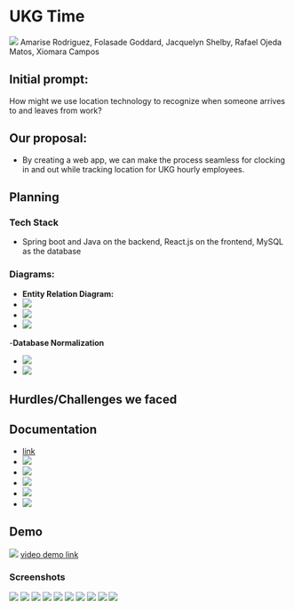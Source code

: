 # UKG Time
<img src="https://i.imgur.com/SOxsarB.png">
Amarise Rodriguez, Folasade Goddard, Jacquelyn Shelby, Rafael Ojeda Matos, Xiomara Campos

## Initial prompt:
How might we use location technology to recognize when someone arrives to and leaves from work?


## Our proposal:
- By creating a web app, we can make the process seamless for clocking in and out while tracking location for UKG hourly employees.
  
## Planning

### Tech Stack
- Spring boot and Java on the backend, React.js on the frontend, MySQL as the database

### Diagrams: 
- **Entity Relation Diagram:**
- <img src="https://i.imgur.com/SngqiZx.jpeg">
- <img src="https://i.imgur.com/IxjgOsX.jpeg">
- <img src="https://i.imgur.com/iwI4dd8.png">
-**Database Normalization**
- <img src="https://i.imgur.com/1io8gIN.jpeg">
- <img src="https://i.imgur.com/BJkLMJd.jpeg">

## Hurdles/Challenges we faced

## Documentation
- <a href = "https://docs.google.com/document/d/14i9RaOdrNy_cNW0_49LfPq5_J1xCI8eTaeR626Ou1GY/edit?usp=sharing​">link</a>
- <img src="https://i.imgur.com/NXLWw3q.png">
- <img src="https://i.imgur.com/4c9neN7.png">
- <img src="https://i.imgur.com/mJ0rl1U.png">
- <img src="https://i.imgur.com/QGfAGI0.png">
- <img src="https://i.imgur.com/mnUMxDv.png">

## Demo
<img src="https://media2.giphy.com/media/v1.Y2lkPTc5MGI3NjExZnd2MmtkM3pwMjk1ZGxya3R3d2M5bDdjNzlhYTJubHlnMDhub2J2biZlcD12MV9pbnRlcm5hbF9naWZfYnlfaWQmY3Q9Zw/RPVkkGdIlLNW9ipXPV/giphy.gif">
<a href="https://www.youtube.com/watch?v=C6j-NU6pCp4">video demo link</a>

### Screenshots
<img src="https://i.imgur.com/tEyp2Ne.png">
<img src="https://i.imgur.com/65Rfxjj.png">
<img src="https://i.imgur.com/tOHDPHC.png">
<img src="https://i.imgur.com/2hnJxTz.png">
<img src="https://i.imgur.com/YiHAPpP.png">
<img src="https://i.imgur.com/iPatsh4.png">
<img src="https://i.imgur.com/PyeMGYw.png">
<img src="https://i.imgur.com/6k8mSEC.png">
<img src="https://i.imgur.com/QrX5A0g.png">
<img src="https://i.imgur.com/TzMS5Xl.png">

